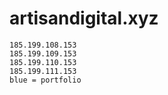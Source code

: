 # artisandigital.xyz

    185.199.108.153
    185.199.109.153
    185.199.110.153
    185.199.111.153
    blue = portfolio
